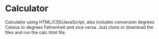 # Calculator
 Calculator using HTML/CSS/JavaScript, also includes conversion degrees Celsius to degrees Fahrenheit and vice versa.  Just clone or download the files and run the calc.html file.
